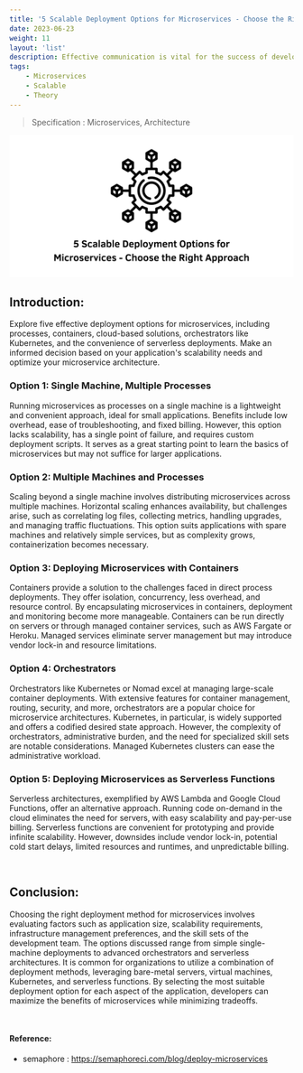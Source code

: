 ```yaml
---
title: '5 Scalable Deployment Options for Microservices - Choose the Right Approach'
date: 2023-06-23
weight: 11
layout: 'list'
description: Effective communication is vital for the success of development teams. Discover six practical tips to improve communication and collaboration among developers, testers, and other team members.
tags:
    - Microservices
    - Scalable
    - Theory
---
```

> Specification : Microservices, Architecture

![ms-theory](./images/ms.png)

## Introduction:
Explore five effective deployment options for microservices, including processes, containers, cloud-based solutions, orchestrators like Kubernetes, and the convenience of serverless deployments. Make an informed decision based on your application's scalability needs and optimize your microservice architecture.

### Option 1: Single Machine, Multiple Processes
Running microservices as processes on a single machine is a lightweight and convenient approach, ideal for small applications. Benefits include low overhead, ease of troubleshooting, and fixed billing. However, this option lacks scalability, has a single point of failure, and requires custom deployment scripts. It serves as a great starting point to learn the basics of microservices but may not suffice for larger applications.

### Option 2: Multiple Machines and Processes
Scaling beyond a single machine involves distributing microservices across multiple machines. Horizontal scaling enhances availability, but challenges arise, such as correlating log files, collecting metrics, handling upgrades, and managing traffic fluctuations. This option suits applications with spare machines and relatively simple services, but as complexity grows, containerization becomes necessary.

### Option 3: Deploying Microservices with Containers
Containers provide a solution to the challenges faced in direct process deployments. They offer isolation, concurrency, less overhead, and resource control. By encapsulating microservices in containers, deployment and monitoring become more manageable. Containers can be run directly on servers or through managed container services, such as AWS Fargate or Heroku. Managed services eliminate server management but may introduce vendor lock-in and resource limitations.

### Option 4: Orchestrators
Orchestrators like Kubernetes or Nomad excel at managing large-scale container deployments. With extensive features for container management, routing, security, and more, orchestrators are a popular choice for microservice architectures. Kubernetes, in particular, is widely supported and offers a codified desired state approach. However, the complexity of orchestrators, administrative burden, and the need for specialized skill sets are notable considerations. Managed Kubernetes clusters can ease the administrative workload.

### Option 5: Deploying Microservices as Serverless Functions
Serverless architectures, exemplified by AWS Lambda and Google Cloud Functions, offer an alternative approach. Running code on-demand in the cloud eliminates the need for servers, with easy scalability and pay-per-use billing. Serverless functions are convenient for prototyping and provide infinite scalability. However, downsides include vendor lock-in, potential cold start delays, limited resources and runtimes, and unpredictable billing.

&nbsp;

## Conclusion:
Choosing the right deployment method for microservices involves evaluating factors such as application size, scalability requirements, infrastructure management preferences, and the skill sets of the development team. The options discussed range from simple single-machine deployments to advanced orchestrators and serverless architectures. It is common for organizations to utilize a combination of deployment methods, leveraging bare-metal servers, virtual machines, Kubernetes, and serverless functions. By selecting the most suitable deployment option for each aspect of the application, developers can maximize the benefits of microservices while minimizing tradeoffs.

&nbsp;
#### Reference:
- semaphore : https://semaphoreci.com/blog/deploy-microservices
